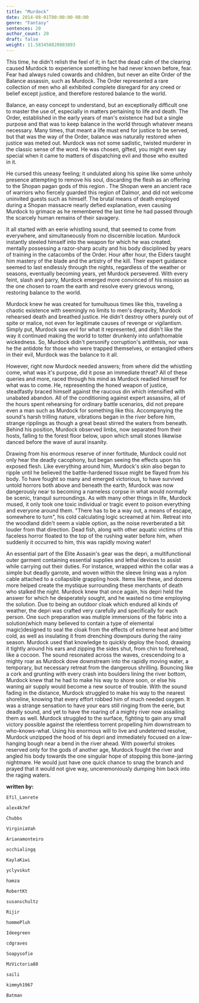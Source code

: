```yaml
---
title: "Murdock"
date: 2014-08-01T00:00:00-08:00
genre: "Fantasy"
sentences: 20
author_count: 20
draft: false
weight: 11.583458820803893
---
```



This time, he didn't relish the feel of it; in fact the dead calm of the clearing caused Murdock to experience something he had never known before, fear.
Fear had always ruled cowards and children, but never an elite Order of the Balance assassin, such as Murdock.
The Order represented a rare collection of men who all exhibited complete disregard for any creed or belief except justice, and therefore restored balance to the world.

Balance, an easy concept to understand, but an exceptionally difficult one to master the use of, especially in matters pertaining to life and death.
The Order, established in the early years of man's existence had but a single purpose and that was to keep balance in the world through whatever means necessary.
Many times, that meant a life must end for justice to be served, but that was the way of the Order, balance was naturally restored when justice was meted out.
Murdock was not some sadistic, twisted murderer in the classic sense of the word. He was chosen, gifted, you might even say special when it came to matters of dispatching evil and those who exulted in it.

He cursed this uneasy feeling; it undulated along his spine like some unholy presence attempting to remove his soul, discarding the flesh as an offering to the Shopan pagan gods of this region
. The Shopan were an ancient race of warriors who fiercely guarded this region of Dalmor, and did not welcome uninvited guests such as himself.
The brutal means of death employed during a Shopan massacre nearly defied explanation, even causing Murdock to grimace as he remembered the last time he had passed through the scarcely human remains of their savagery.

It all started with an eerie whistling sound, that seemed to come from everywhere, and simultaneously from no discernible location.
Murdock instantly steeled himself into the weapon for which he was created; mentally possessing a razor-sharp acuity and his body disciplined by years of training in the catacombs of the Order.
Hour after hour, the Elders taught him mastery of the blade and the artistry of the kill. Their expert guidance seemed to last endlessly through the nights, regardless of the weather or seasons, eventually becoming years, yet Murdock persevered.
With every feint, slash and parry, Murdock emerged more convinced of his mission as the one chosen to roam the earth and resolve every grievous wrong, restoring balance to the world.

Murdock knew he was created for tumultuous times like this, traveling a chaotic existence with seemingly no limits to men's depravity, Murdock rehearsed death and breathed justice. He didn't destroy others purely out of spite or malice, not even for legitimate causes of revenge or vigilantism. Simply put, Murdock saw evil for what it represented, and didn't like the way it continued making the world to totter drunkenly into unfathomable wickedness. So, Murdock didn't personify corruption's antithesis, nor was he the antidote for those who were trapped themselves, or entangled others in their evil, Murdock was the balance to it all.

However, right now Murdock needed answers; from where did the whistling come, what was it's purpose, did it pose an immediate threat? All of these queries and more, raced through his mind as Murdock readied himself for what was to come. He, representing the honed weapon of justice, steadfastly braced himself against the raucous din which intensified with unabated abandon. All of the conditioning against expert assassins, all of the hours spent rehearsing for ordinary battle scenarios, did not prepare even a man such as Murdock for something like this. Accompanying the sound's harsh trilling nature, vibrations began in the river before him, strange ripplings as though a great beast stirred the waters from beneath. Behind his position, Murdock observed limbs, now separated from their hosts, falling to the forest floor below, upon which small stones likewise danced before the wave of aural insanity.

Drawing from his enormous reserve of inner fortitude, Murdock could not only hear the deadly cacophony, but began seeing the effects upon his exposed flesh. Like everything around him, Murdock's skin also began to ripple until he believed the battle-hardened tissue might be flayed from his body. To have fought so many and emerged victorious, to have survived untold horrors both above and beneath the earth, Murdock was now dangerously near to becoming a nameless corpse in what would normally be scenic, tranquil surroundings. As with many other things in life, Murdock mused, it only took one toxic individual or tragic event to poison everything and everyone around them. &quot;There has to be a way out, a means of escape, somewhere to turn&quot;, his cold calculating logic screamed at him. Retreat into the woodland didn't seem a viable option, as the noise reverberated a bit louder from that direction. Dead fish, along with other aquatic victims of this faceless horror floated to the top of the rushing water before him, when suddenly it occurred to him, this was rapidly moving water!

An essential part of the Elite Assasin's gear was the depri, a multifunctional outer garment containing essential supplies and lethal devices to assist while carrying out their duties. For instance, wrapped within the collar was a simple but deadly garrote, and woven within the sleeve lining was a nylon cable attached to a collapsible grappling hook. Items like these, and dozens more helped create the mystique surrounding these merchants of death who stalked the night. Murdock knew that once again, his depri held the answer for which he desperately sought, and he wasted no time employing the solution. Due to being an outdoor cloak which endured all kinds of weather, the depri was crafted very carefully and specifically for each person. One such preparation was mutiple immersions of the fabric into a solution(which many believed to contain a type of elemental magic)designed to seal the cloak from the effects of extreme heat and bitter cold, as well as insulating it from drenching downpours during the rainy season. Murdock used that knowledge to quickly deploy the hood, drawing it tightly around his ears and zipping the sides shut, from chin to forehead, like a cocoon.
The sound resonated across the waves, crescendoing to a mighty roar as Murdock dove downstream into the rapidly moving water, a temporary, but necessary retreat from the dangerous shrilling. Bouncing like a cork and grunting with every crash into boulders lining the river bottom, Murdock knew that he had to make his way to shore soon, or else his waning air supply would become a new source of trouble. With the sound fading in the distance, Murdock struggled to make his way to the nearest shoreline, knowing that every effort robbed him of much needed oxygen.
It was a strange sensation to have your ears still ringing from the eerie, but deadly sound, and yet to have the roaring of a mighty river now assailing them as well. Murdock struggled to the surface, fighting to gain any small victory possible against the relentless torrent propelling him downstream to who-knows-what. Using his enormous will to live and undeterred resolve, Murdock unzipped the hood of his depri and immediately focused on a low-hanging bough near a bend in the river ahead. With powerful strokes reserved only for the gods of another age, Murdock fought the river and angled his body towards the one singular hope of stopping this bone-jarring nightmare. He would just have one quick chance to snag the branch and prayed that it would not give way, unceremoniously dumping him back into the raging waters.

**written by:**

`Efil_Lanrete`

`alex4k7mf`

`Chubbs`

`VirginiaVah`

`Arianamonteiro`

`occhialingq`

`KaylaKiwi`

`yclyvskut`

`hamza`

`RobertKt`

`susanschultz`

`Rijir`

`hommePluh`

`Ideegreen`

`cdgraves`

`Soapysofie`

`MzVictoria88`

`saili`

`kimmyh1967`

`Batman`


